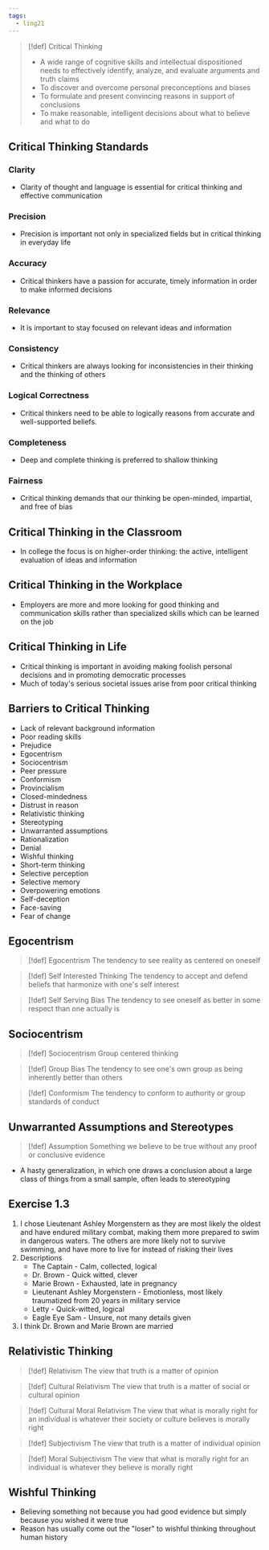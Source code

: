 ```yaml
---
tags:
  - ling21
---
```

> [!def] Critical Thinking
> - A wide range of cognitive skills and intellectual dispositioned needs to effectively identify, analyze, and evaluate arguments and truth claims
> - To discover and overcome personal preconceptions and biases
> - To formulate and present convincing reasons in support of conclusions
> - To make reasonable, intelligent decisions about what to believe and what to do
## Critical Thinking Standards
### Clarity
- Clarity of thought and language is essential for critical thinking and effective communication
### Precision
- Precision is important not only in specialized fields but in critical thinking in everyday life
### Accuracy
- Critical thinkers have a passion for accurate, timely information in order to make informed decisions
### Relevance
- It is important to stay focused on relevant ideas and information
### Consistency
- Critical thinkers are always looking for inconsistencies in their thinking and the thinking of others
### Logical Correctness
- Critical thinkers need to be able to logically reasons from accurate and well-supported beliefs.
### Completeness
- Deep and complete thinking is preferred to shallow thinking
### Fairness
- Critical thinking demands that our thinking be open-minded, impartial, and free of bias
## Critical Thinking in the Classroom
* In college the focus is on higher-order thinking: the active, intelligent evaluation of ideas and information
## Critical Thinking in the Workplace
- Employers are more and more looking for good thinking and communication skills rather than specialized skills which can be learned on the job
## Critical  Thinking in Life
- Critical thinking is important in avoiding making foolish personal decisions and in promoting democratic processes
- Much of today's serious societal issues arise from poor critical thinking
## Barriers to Critical Thinking
* Lack of relevant background information
* Poor reading skills
* Prejudice
* Egocentrism
* Sociocentrism
* Peer pressure
* Conformism
* Provincialism
* Closed-mindedness
* Distrust in reason
* Relativistic thinking
* Stereotyping
* Unwarranted assumptions
* Rationalization
* Denial
* Wishful thinking
* Short-term thinking
* Selective perception
* Selective memory
* Overpowering emotions
* Self-deception
* Face-saving
* Fear of change
## Egocentrism
>[!def] Egocentrism
>The tendency to see reality as centered on oneself

>[!def]  Self Interested Thinking
>The tendency to accept and defend beliefs that harmonize with one's self interest

>[!def] Self Serving Bias
>The tendency to see oneself as better in some respect than one actually is

## Sociocentrism
>[!def] Sociocentrism
>Group centered thinking

>[!def] Group Bias
>The tendency to see one's own group as being inherently better than others

>[!def] Conformism
>The tendency to conform to authority or group standards of conduct

## Unwarranted Assumptions and Stereotypes
>[!def] Assumption
>Something we believe to be true without any proof or conclusive evidence

- A hasty generalization, in which one draws a conclusion about a large class of things from a small sample, often leads to stereotyping
## Exercise 1.3
1. I chose Lieutenant Ashley Morgenstern as they are most likely the oldest and have endured military combat, making them more prepared to swim in dangerous waters. The others are more likely not to survive swimming, and have more to live for instead of risking their lives
2. Descriptions
	- The Captain - Calm, collected, logical
	- Dr. Brown - Quick witted, clever
	- Marie Brown - Exhausted, late in pregnancy
	- Lieutenant Ashley Morgenstern - Emotionless, most likely traumatized from 20 years in military service
	- Letty - Quick-witted, logical
	- Eagle Eye Sam - Unsure, not many details given
3. I think Dr. Brown and Marie Brown are married
## Relativistic Thinking
>[!def] Relativism 
>The view that truth is a matter of opinion

>[!def] Cultural Relativism
>The view that truth is a matter of social or cultural opinion

>[!def] Cultural Moral Relativism
>The view that what is morally right for an individual is whatever their society or culture believes is morally right

>[!def] Subjectivism
>The view that truth is a matter of individual opinion

>[!def] Moral Subjectivism
>The view that what is morally right for an individual is whatever they believe is morally right

## Wishful Thinking
- Believing something not because you had good evidence but simply because you wished it were true
- Reason has usually come out the "loser" to wishful thinking throughout human history
